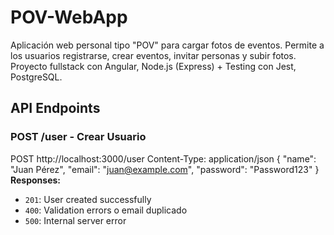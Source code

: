 # POV-WebApp
Aplicación web personal tipo "POV" para cargar fotos de eventos. Permite a los usuarios registrarse, crear eventos, invitar personas y subir fotos. Proyecto fullstack con Angular, Node.js (Express) + Testing con Jest, PostgreSQL.

## API Endpoints
### **POST /user** - Crear Usuario
POST http://localhost:3000/user
Content-Type: application/json
{
  "name": "Juan Pérez",
  "email": "juan@example.com", 
  "password": "Password123"
}
**Responses:**
- `201`: User created successfully
- `400`: Validation errors o email duplicado
- `500`: Internal server error

